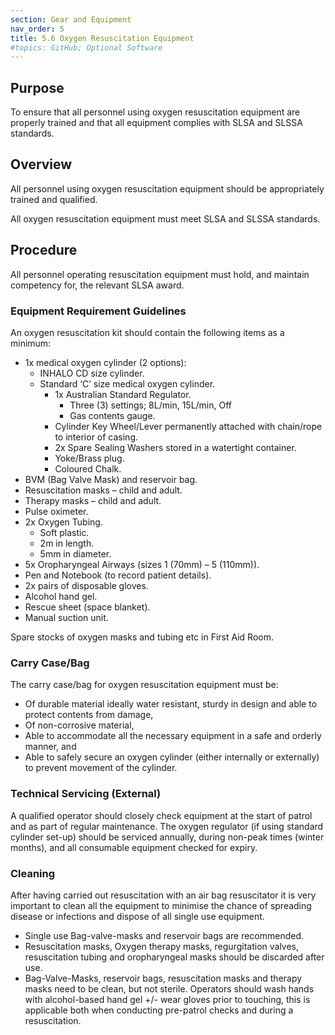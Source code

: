 ```yaml
---
section: Gear and Equipment
nav_order: 5
title: 5.6 Oxygen Resuscitation Equipment
#topics: GitHub; Optional Software
---
```


## Purpose

To ensure that all personnel using oxygen resuscitation equipment are properly trained and that all equipment complies with SLSA and SLSSA standards.

## Overview

All personnel using oxygen resuscitation equipment should be appropriately trained and qualified.

All oxygen resuscitation equipment must meet SLSA and SLSSA standards.

## Procedure

All personnel operating resuscitation equipment must hold, and maintain competency for, the relevant SLSA award.

### Equipment Requirement Guidelines

An oxygen resuscitation kit should contain the following items as a minimum:

- 1x medical oxygen cylinder (2 options):
  - INHALO CD size cylinder.
  - Standard ‘C’ size medical oxygen cylinder.
    - 1x Australian Standard Regulator.
      - Three (3) settings; 8L/min, 15L/min, Off
      - Gas contents gauge.
    - Cylinder Key Wheel/Lever permanently attached with chain/rope to interior of casing.
    - 2x Spare Sealing Washers stored in a watertight container.
    - Yoke/Brass plug.
    - Coloured Chalk.
- BVM (Bag Valve Mask) and reservoir bag.
- Resuscitation masks – child and adult.
- Therapy masks – child and adult.
- Pulse oximeter.
- 2x Oxygen Tubing.
  - Soft plastic.
  - 2m in length.
  - 5mm in diameter.
- 5x Oropharyngeal Airways (sizes 1 (70mm) – 5 (110mm)).
- Pen and Notebook (to record patient details).
- 2x pairs of disposable gloves.
- Alcohol hand gel.
- Rescue sheet (space blanket).
- Manual suction unit.

Spare stocks of oxygen masks and tubing etc in First Aid Room.

### Carry Case/Bag

The carry case/bag for oxygen resuscitation equipment must be:

- Of durable material ideally water resistant, sturdy in design and able to protect contents from damage,
- Of non-corrosive material,
- Able to accommodate all the necessary equipment in a safe and orderly manner, and
- Able to safely secure an oxygen cylinder (either internally or externally) to prevent movement of the cylinder.

### Technical Servicing (External)

A qualified operator should closely check equipment at the start of patrol and as part of regular maintenance. The oxygen regulator (if using standard cylinder set-up) should be serviced annually, during non-peak times (winter months), and all consumable equipment checked for expiry.

### Cleaning

After having carried out resuscitation with an air bag resuscitator it is very important to clean all the equipment to minimise the chance of spreading disease or infections and dispose of all single use equipment.

- Single use Bag-valve-masks and reservoir bags are recommended.
- Resuscitation masks, Oxygen therapy masks, regurgitation valves, resuscitation tubing and oropharyngeal masks should be discarded after use.
- Bag-Valve-Masks, reservoir bags, resuscitation masks and therapy masks need to be clean, but not sterile. Operators should wash hands with alcohol-based hand gel +/- wear gloves prior to touching, this is applicable both when conducting pre-patrol checks and during a resuscitation.